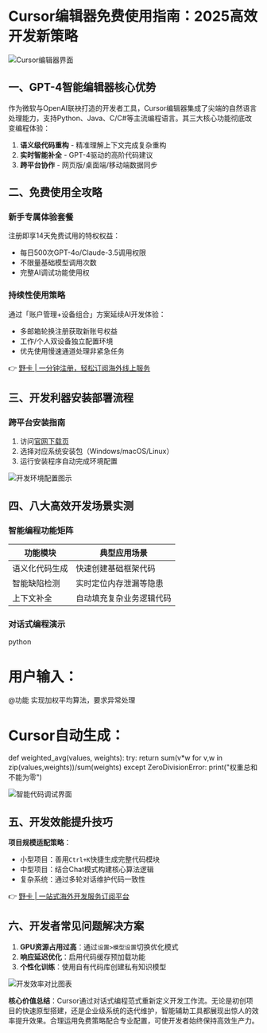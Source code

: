 # Cursor编辑器免费使用指南：2025高效开发新策略

![Cursor编辑器界面](https://bbtdd.com/wp-content/uploads/img/447772346751275.webp)

## 一、GPT-4智能编辑器核心优势
作为微软与OpenAI联袂打造的开发者工具，Cursor编辑器集成了尖端的自然语言处理能力，支持Python、Java、C/C#等主流编程语言。其三大核心功能彻底改变编程体验：

1. **语义级代码重构** - 精准理解上下文完成复杂重构
2. **实时智能补全** - GPT-4驱动的高阶代码建议
3. **跨平台协作** - 网页版/桌面端/移动端数据同步

## 二、免费使用全攻略
### 新手专属体验套餐
注册即享14天免费试用的特权权益：
- 每日500次GPT-4o/Claude-3.5调用权限
- 不限量基础模型调用次数
- 完整AI调试功能使用权

### 持续性使用策略
通过「账户管理+设备组合」方案延续AI开发体验：
- 多邮箱轮换注册获取新账号权益
- 工作/个人双设备独立配置环境
- 优先使用慢速通道处理非紧急任务

👉 [野卡 | 一分钟注册，轻松订阅海外线上服务](https://bbtdd.com/yeka)

## 三、开发利器安装部署流程
### 跨平台安装指南
1. 访问[官网下载页](https://bbtdd.com/yeka)
2. 选择对应系统安装包（Windows/macOS/Linux）
3. 运行安装程序自动完成环境配置

![开发环境配置图示](https://bbtdd.com/wp-content/uploads/img/12960712.webp)

## 四、八大高效开发场景实测
### 智能编程功能矩阵
| 功能模块       | 典型应用场景               |
|----------------|--------------------------|
| 语义化代码生成 | 快速创建基础框架代码       |
| 智能缺陷检测   | 实时定位内存泄漏等隐患     |
| 上下文补全     | 自动填充复杂业务逻辑代码   |

### 对话式编程演示
python
# 用户输入：
@功能 实现加权平均算法，要求异常处理

# Cursor自动生成：
def weighted_avg(values, weights):
    try:
        return sum(v*w for v,w in zip(values,weights))/sum(weights)
    except ZeroDivisionError:
        print("权重总和不能为零")


![智能代码调试界面](https://bbtdd.com/wp-content/uploads/img/036689267.webp)

## 五、开发效能提升技巧
**项目规模适配策略**：
- 小型项目：善用`Ctrl+K`快捷生成完整代码模块
- 中型项目：结合Chat模式构建核心算法逻辑
- 复杂系统：通过多轮对话维护代码一致性

👉 [野卡 | 一站式海外开发服务订阅平台](https://bbtdd.com/yeka)

## 六、开发者常见问题解决方案
1. **GPU资源占用过高**：通过`设置>模型设置`切换优化模式
2. **响应延迟优化**：启用代码缓存预加载功能
3. **个性化训练**：使用自有代码库创建私有知识模型

![开发效率对比图表](https://bbtdd.com/wp-content/uploads/img/8119651838205019.webp)

**核心价值总结**：Cursor通过对话式编程范式重新定义开发工作流。无论是初创项目的快速原型搭建，还是企业级系统的迭代维护，智能辅助工具都展现出惊人的效率提升效果。合理运用免费策略配合专业配置，可使开发者始终保持高效生产力。